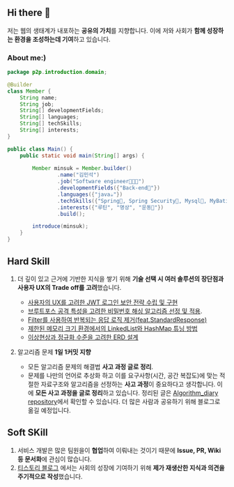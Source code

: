 ## Hi there 👋

 저는 웹의 생태계가 내포하는 **공유의 가치**를 지향합니다. 이에 저와 사회가 **함께 성장하는 환경을 조성하는데 기여**하고 있습니다. 
 
### **About me:)**

``` java
package p2p.introduction.domain;

@Builder
class Member {
    String name;
    String job;
    String[] developmentFields;
    String[] languages;
    String[] techSkills;
    String[] interests;
}

public class Main() {
    public static void main(String[] args) {
    
        Member minsuk = Member.builder()
                .name("김민석")
                .job("Software engineer🧑🏽‍💻")
                .developmentFields({"Back-end🔭"})
                .languages({"java☕"})
                .techSkills({"Spring🌱, Spring Security🔐, Mysql🐬, MyBatis🦤, JUnit5, Mockito🍸"})
                .interests({"루틴", "명상", "운동👯"})
                .build();

        introduce(minsuk);
    }
}
```

## Hard Skill
 1. 더 깊이 있고 근거에 기반한 지식을 쌓기 위해 **기술 선택 시 여러 솔루션의 장단점과 사용자 UX의 Trade off를 고려**했습니다. 
     - [사용자의 UX를 고려한 JWT 로그인 보안 전략 수립 및 구현](https://ujkim-game.tistory.com/74)
     - [브루트포스 공격 특성을 고려한 비밀번호 해싱 알고리즘 선정 및 적용](https://ujkim-game.tistory.com/67).
     - [Filter를 사용하여 반복되는 응답 로직 제거(feat.StandardResponse)](https://ujkim-game.tistory.com/72)
     - [제한된 메모리 크기 환경에서의 LinkedList와 HashMap 튜닝 방법](https://ujkim-game.tistory.com/75)
     - [이상현상과 정규화 수준을 고려한 ERD 설계](https://ujkim-game.tistory.com/64)


 2. 알고리즘 문제 **1일 1커밋 지향**
     - 모든 알고리즘 문제의 해결법 **사고 과정 글로 정리**.
     - 문제를 나만의 언어로 추상화 하고 이를 요구사항(시간, 공간 복잡도)에 맞는 적절한 자료구조와 알고리즘을 선정하는 **사고 과정**이 중요하다고 생각합니다. 이에 **모든 사고 과정을 글로 정리**하고 있습니다. 정리된 글은 [Algorithm_diary repository](https://github.com/michaelkimm/Algorithm_diary)에서 확인할 수 있습니다. 더 많은 사람과 공유하기 위해 블로그로 옮길 예정입니다.
 
 
## Soft SKill
 1. 서비스 개발은 많은 팀원을이 **협업**하여 이뤄내는 것이기 때문에 **Issue, PR, Wiki 등 문서화**에 관심이 많습니다.
 2. [티스토리 블로그](https://ujkim-game.tistory.com/) 에서는 사회의 성장에 기여하기 위해 **제가 재생산한 지식과 의견을 주기적으로 작성**했습니다. 



<!--
**michaelkimm/michaelkimm** is a ✨ _special_ ✨ repository because its `README.md` (this file) appears on your GitHub profile.

Here are some ideas to get you started:

- 🔭 I’m currently working on ...
- 🌱 I’m currently learning ...
- 👯 I’m looking to collaborate on ...
- 🤔 I’m looking for help with ...
- 💬 Ask me about ...
- 📫 How to reach me: ...
- 😄 Pronouns: ...
- ⚡ Fun fact: ...
-->
